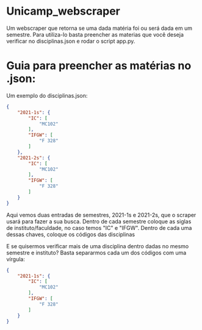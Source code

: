 # Unicamp_webscraper

Um webscraper que retorna se uma dada matéria foi ou será dada em um semestre.
Para utiliza-lo basta preencher as materias que você deseja verificar no disciplinas.json e rodar o script app.py.

# Guia para preencher as matérias no .json:
Um exemplo do disciplinas.json:

```json
{
    "2021-1s": {
        "IC": [
            "MC102"
        ],
        "IFGW": [
            "F 328"
        ]
    },
    "2021-2s": {
        "IC": [
            "MC102"
        ],
        "IFGW": [
            "F 328"
        ]
    }
}
```
Aqui vemos duas entradas de semestres, 2021-1s e 2021-2s, que o scraper usará para fazer a sua busca.
Dentro de cada semestre coloque as siglas de instituto/faculdade, no caso temos "IC" e "IFGW".
Dentro de cada uma dessas chaves, coloque os códigos das disciplinas

E se quisermos verificar mais de uma disciplina dentro dadas no mesmo semestre e instituto?
Basta separarmos cada um dos códigos com uma vírgula:
```JSON
{
    "2021-1s": {
        "IC": [
            "MC102"
        ],
        "IFGW": [
            "F 328"
        ]
    }
}
```
